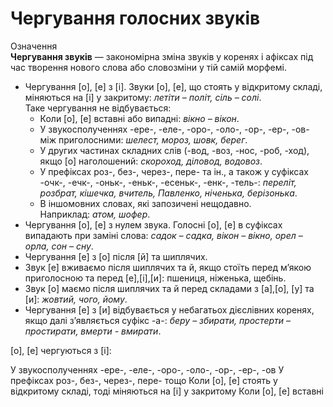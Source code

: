 # Чергування голосних звуків

<div class="eoz-wrap">
<span class="eoz">Означення</span>
<div class="eoz-text">
<b>Чергування звукiв</b> — закономiрна змiна звукiв у коренях i афiксах пiд час творення нового слова або словозмiни у тiй самiй морфемi.
</div>
</div>

* Чергування [<span class="p1">о</span>], [<span class="p1">е</span>] з [<span class="p1">i</span>]. Звуки [<span class="p1">о</span>], [<span class="p1">е</span>], що стоять у вiдкритому складi, мiняються на [<span class="p1">i</span>] у закритому: *летiти – полiт, сiль – солi*.<br>
Таке чергування не вiдбувається:
    * Коли [<span class="p1">о</span>], [<span class="p1">е</span>] вставнi або випаднi: *вiкно – вiкон*.
    * У звукосполученнях <span class="p1">-ере-</span>, <span class="p1">-еле-</span>, <span class="p1">-оро-</span>, <span class="p1">-оло-</span>, <span class="p1">-ор-</span>, <span class="p1">-ер-</span>, <span class="p1">-ов-</span> мiж приголосними: *шелест, мороз, шовк, берег*.
    * У других частинах складних слiв (<span class="p1">-вод</span>, <span class="p1">-воз</span>, <span class="p1">-нос</span>, <span class="p1">-роб</span>, <span class="p1">-ход</span>), якщо [<span class="p1">о</span>] наголошений: *скороход, дiловод, водовоз*.
    * У префiксах <span class="p1">роз-</span>, <span class="p1">без-</span>, <span class="p1">через-</span>, <span class="p1">пере-</span> та iн., а також у суфiксах <span class="p1">-очк-</span>, <span class="p1">-ечк-</span>, <span class="p1">-оньк-</span>, <span class="p1">-еньк-</span>, <span class="p1">-есеньк-</span>, <span class="p1">-енк-</span>, <span class="p1">-тель-</span>: *перелiт, розбрат, кiшечка, вчитель, Павленко, нiченька, берiзонька*.
    * В iншомовних словах, якi запозиченi нещодавно.<br>
Наприклад: *атом, шофер*.
* Чергування [<span class="p1">о</span>], [<span class="p1">е</span>] з нулем звука. Голоснi [<span class="p1">о</span>], [<span class="p1">е</span>] в суфiксах випадають при замiнi слова: *садок – садка, вiкон – вiкно, орел – орла, сон – сну*.
* Чергування [<span class="p1">е</span>] з [<span class="p1">о</span>] пiсля [<span class="p1">й</span>] та шиплячих.
 * Звук [<span class="p1">е</span>] вживаємо пiсля шиплячих та <span class="p1">й</span>, якщо стоїть перед м’якою приголосною та перед [<span class="p1">е</span>],[<span class="p1">i</span>],[<span class="p1">и</span>]: пшениця, нiженька, щебiнь.
 * Звук [<span class="p1">о</span>] маємо пiсля шиплячих та <span class="p1">й</span> перед складами з [<span class="p1">а</span>],[<span class="p1">о</span>], [<span class="p1">у</span>] та [<span class="p1">и</span>]: *жовтий, чого, йому*.
* Чергування [<span class="p1">е</span>] з [<span class="p1">и</span>] вiдбувається у небагатьох дiєслiвних коренях, якщо далi з’являється суфiкс <span class="p1">-а-</span>: *беру – збирати, простерти – простирати, вмерти - вмирати*.


<quiz correctLabel="correct" incorrectLabel="incorrect" checkLabel="check">
    <question text="">
        <p>[о], [е] чергуються з [і]:</p>
        <answer>У звукосполученнях -ере-, -еле-, -оро-, -оло-, -ор-, -ер-, -ов</answer>
        <answer>У префіксах роз-, без-, через-, пере- тощо</answer>
        <answer correct>Коли [о], [е] стоять у відкритому складі, тоді міняються на [і] у закритому</answer>
        <answer>Коли [о], [е] вставні</answer>
    </question>
</quiz>
